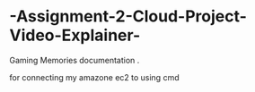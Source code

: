 # -Assignment-2-Cloud-Project-Video-Explainer-
Gaming Memories documentation .




for connecting my amazone ec2 to using cmd 
